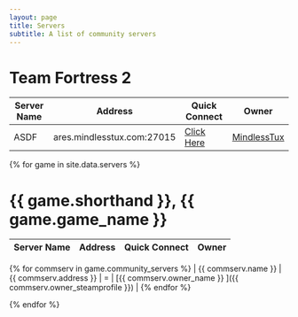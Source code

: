 ```yaml
---
layout: page
title: Servers
subtitle: A list of community servers
---
```


# Team Fortress 2

| Server Name 	| Address 	                    | Quick Connect                                              	| Owner 	|
|-------------	|---------	                    |------	                                                        |-------	|
| ASDF          |  ares.mindlesstux.com:27015 	| [Click Here](steam://connect/206.191.148.46:27016)     	    | [MindlessTux](https://steamcommunity.com/id/mindlesstux/)      	|

{% for game in site.data.servers %}
# {{ game.shorthand }}, {{ game.game_name }}

| Server Name 	| Address   | Quick Connect  | Owner 	|
|-------------	|---------  |------	         |-------	|
{% for commserv in game.community_servers %}
| {{ commserv.name }} | {{ commserv.address }} | = | [{{ commserv.owner_name }} ]({{ commserv.owner_steamprofile }}) |
{% endfor %}

{% endfor %}